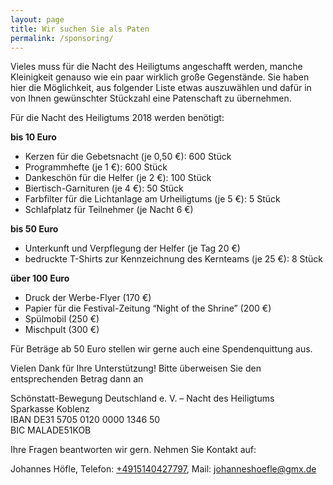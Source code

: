 ```yaml
---
layout: page
title: Wir suchen Sie als Paten
permalink: /sponsoring/
---
```


Vieles muss für die Nacht des Heiligtums angeschafft werden, manche Kleinigkeit genauso wie ein paar wirklich große Gegenstände. Sie haben hier die Möglichkeit, aus folgender Liste etwas auszuwählen und dafür in von Ihnen gewünschter Stückzahl eine Patenschaft zu übernehmen.

Für die Nacht des Heiligtums 2018 werden benötigt:

**bis 10 Euro**

- Kerzen für die Gebetsnacht (je 0,50 €): 600 Stück
- Programmhefte (je 1 €): 600 Stück
- Dankeschön für die Helfer (je 2 €): 100 Stück
- Biertisch-Garnituren (je 4 €): 50 Stück
- Farbfilter für die Lichtanlage am Urheiligtums (je 5 €): 5 Stück
- Schlafplatz für Teilnehmer (je Nacht 6 €)


**bis 50 Euro**

- Unterkunft und Verpflegung der Helfer (je Tag 20 €)
- bedruckte T-Shirts zur Kennzeichnung des Kernteams (je 25 €): 8 Stück


**über 100 Euro**

- Druck der Werbe-Flyer (170 €)
- Papier für die Festival-Zeitung “Night of the Shrine” (200 €)
- Spülmobil (250 €)
- Mischpult (300 €)

Für Beträge ab 50 Euro stellen wir gerne auch eine Spendenquittung aus.

 
 

Vielen Dank für Ihre Unterstützung! Bitte überweisen Sie den entsprechenden Betrag dann an

Schönstatt-Bewegung Deutschland e. V. – Nacht des Heiligtums<br />
Sparkasse Koblenz<br />
IBAN DE31 5705 0120 0000 1346 50<br />
BIC  MALADE51KOB

Ihre Fragen beantworten wir gern. Nehmen Sie Kontakt auf:

Johannes Höfle, Telefon: [+4915140427797](tel:+4915140427797),  Mail: <johanneshoefle@gmx.de>
